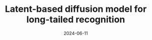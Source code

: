 ---
title: "Latent-based diffusion model for long-tailed recognition"
collection: publications
category: conferences
permalink: /publication/2024-cvprw
excerpt: 'Long-Tailed classification model with the help of Diffusion.'
date: 2024-06-11
venue: 'CVPR Workshop'
paperurl: 'https://openaccess.thecvf.com/content/CVPR2024W/L3D-IVU/papers/Han_Latent-based_Diffusion_Model_for_Long-tailed_Recognition_CVPRW_2024_paper.pdf'
bibtexurl: 'http://academicpages.github.io/files/cvprw2024.bib'
citation: 'Han, Pengxiao, Changkun Ye, Jieming Zhou, Jing Zhang, Jie Hong, and Xuesong Li. "Latent-based diffusion model for long-tailed recognition." In Proceedings of the IEEE/CVF Conference on Computer Vision and Pattern Recognition, pp. 2639-2648. 2024.'
---